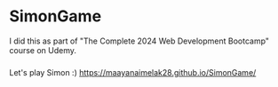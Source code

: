 # SimonGame
I did this as part of "The Complete 2024 Web Development Bootcamp" course on Udemy.
###
Let's play Simon :)
https://maayanaimelak28.github.io/SimonGame/

